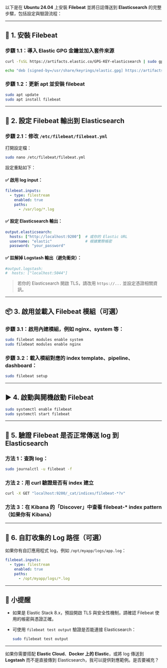 以下是在 **Ubuntu 24.04** 上安裝 **Filebeat** 並將日誌傳送到 **Elasticsearch** 的完整步驟，包括設定與驗證流程：

---

## 🧰 1. 安裝 Filebeat

### 步驟 1.1：導入 Elastic GPG 金鑰並加入套件來源

```bash
curl -fsSL https://artifacts.elastic.co/GPG-KEY-elasticsearch | sudo gpg --dearmor -o /usr/share/keyrings/elastic.gpg
```

```bash
echo "deb [signed-by=/usr/share/keyrings/elastic.gpg] https://artifacts.elastic.co/packages/8.x/apt stable main" | sudo tee /etc/apt/sources.list.d/elastic-8.x.list
```

### 步驟 1.2：更新 apt 並安裝 filebeat

```bash
sudo apt update
sudo apt install filebeat
```

---

## 🧾 2. 設定 Filebeat 輸出到 Elasticsearch

### 步驟 2.1：修改 `/etc/filebeat/filebeat.yml`

打開設定檔：

```bash
sudo nano /etc/filebeat/filebeat.yml
```

設定重點如下：

#### ✅ 啟用 log input：

```yaml
filebeat.inputs:
  - type: filestream
    enabled: true
    paths:
      - /var/log/*.log
```

#### ✅ 設定 Elasticsearch 輸出：

```yaml
output.elasticsearch:
  hosts: ["http://localhost:9200"]  # 或你的 Elastic URL
  username: "elastic"               # 根據實際帳密
  password: "your_password"
```

#### ✅ 註解掉 Logstash 輸出（避免衝突）：

```yaml
#output.logstash:
#  hosts: ["localhost:5044"]
```

> 若你的 Elasticsearch 開啟 TLS，請改用 `https://...` 並設定憑證相關資訊。

---

## 📦 3. 啟用並載入 Filebeat 模組（可選）

### 步驟 3.1：啟用內建模組，例如 nginx、system 等：

```bash
sudo filebeat modules enable system
sudo filebeat modules enable nginx
```

### 步驟 3.2：載入模組對應的 index template、pipeline、dashboard：

```bash
sudo filebeat setup
```

---

## ▶️ 4. 啟動與開機啟動 Filebeat

```bash
sudo systemctl enable filebeat
sudo systemctl start filebeat
```

---

## 🔎 5. 驗證 Filebeat 是否正常傳送 log 到 Elasticsearch

### 方法 1：查詢 log：

```bash
sudo journalctl -u filebeat -f
```

### 方法 2：用 curl 驗證是否有 index 建立

```bash
curl -X GET "localhost:9200/_cat/indices/filebeat-*?v"
```

### 方法 3：在 Kibana 的「Discover」中查看 filebeat-\* index pattern（如果你有 Kibana）

---

## 📁 6. 自訂收集的 Log 路徑（可選）

如果你有自訂應用程式 log，例如 `/opt/myapp/logs/app.log`：

```yaml
filebeat.inputs:
  - type: filestream
    enabled: true
    paths:
      - /opt/myapp/logs/*.log
```

---

## 📌 小提醒

* 如果是 Elastic Stack 8.x，預設開啟 TLS 與安全性機制，請確認 Filebeat 使用的帳密與憑證正確。
* 可使用 `filebeat test output` 驗證是否能連接 Elasticsearch：

  ```bash
  sudo filebeat test output
  ```

---

如果你需要搭配 **Elastic Cloud**、**Docker 上的 Elastic**，或將 log 傳送到 **Logstash** 而不是直接傳到 Elasticsearch，我可以提供對應範例。是否要補充？
